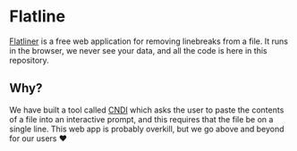 # Flatline

[Flatliner](https://flatliner.vercel.app) is a free web application for removing linebreaks from a file. It runs in the browser, we never see your data, and all the code is here in this repository.

## Why?

We have built a tool called [CNDI](https://github.com/polyseam/cndi) which asks the user to paste the contents of a file into an interactive prompt, and this requires that the file be on a single line. This web app is probably overkill, but we go above and beyond for our users ❤️